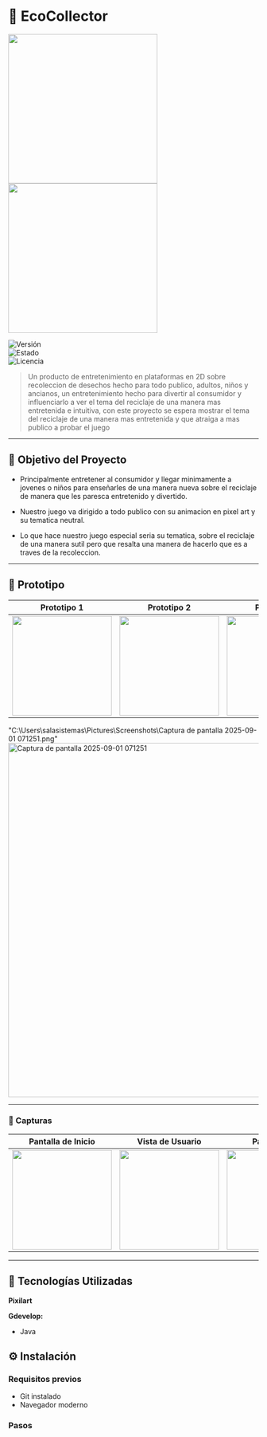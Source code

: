 # 🚀 EcoCollector
<img src="https://github.com/user-attachments/assets/5f15db6f-cc69-4fa3-8440-e78957481d63" width="300" />

<img src="https://github.com/user-attachments/assets/8d72411d-eabe-4318-8178-2a771a294515" width="300" />


![Versión](https://img.shields.io/badge/versión-1.0.5-blue)  
![Estado](https://img.shields.io/badge/estado-en%20prototipo-yellow)  
![Licencia](https://img.shields.io/badge/licencia-MIT-green)

>Un producto de entretenimiento en plataformas en 2D sobre recoleccion de desechos
hecho para todo publico, adultos, niños y ancianos, un entretenimiento hecho
para divertir al consumidor y influenciarlo a ver el tema del
reciclaje de una manera mas entretenida e intuitiva, con este proyecto se espera
mostrar el tema del reciclaje de una manera mas entretenida y que atraiga a mas
publico a probar el juego
>
---

## 🎯 Objetivo del Proyecto

- Principalmente entretener al consumidor y llegar minimamente a 
  jovenes o niños para enseñarles de una manera nueva sobre
  el reciclaje de manera que les paresca entretenido y divertido.
  
- Nuestro juego va dirigido a todo publico con su animacion en
  pixel art y su tematica neutral.
  
- Lo que hace nuestro juego especial seria su tematica, sobre
  el reciclaje de una manera sutil pero que resalta una manera
  de hacerlo que es a traves de la recoleccion.

---

## 🧪 Prototipo

| Prototipo 1 | Prototipo 2 | Prototipo 3 |
|-------------|-------------|-------------|
| <img src="https://github.com/user-attachments/assets/df48a196-eb05-45a3-8583-dc84de471d1b" width="200"/> | <img src="https://github.com/user-attachments/assets/35ae4cf2-1038-4e5e-b3aa-bb2bb413de66" width="200"/> | <img src="https://github.com/user-attachments/assets/158aed25-3afe-4a1e-8632-610f522110cc" width="200"/> |
"C:\Users\salasistemas\Pictures\Screenshots\Captura de pantalla 2025-09-01 071251.png"
<img width="1277" height="711" alt="Captura de pantalla 2025-09-01 071251" src="https://github.com/user-attachments/assets/e7c690ac-098d-4f90-aaf3-1d66538574f9" />

---

### 📸 Capturas

| Pantalla de Inicio | Vista de Usuario | Panel Admin |
|--------------------|------------------|-------------|
| <img src="https://github.com/user-attachments/assets/76e99c27-2373-4f38-9dd8-80d045f3cd82" width="200"/> | <img src="https://github.com/user-attachments/assets/dcb1fc7e-4afb-463c-8c96-a8371c7964a6" width="200"/> | <img src="https://github.com/user-attachments/assets/b7eeb037-ff54-47eb-9d1f-2eeaf272fdfd" width="200"/> |

---

## 🧰 Tecnologías Utilizadas

**Pixilart**


**Gdevelop:**
- Java

## ⚙️ Instalación

### Requisitos previos

- Git instalado  
- Navegador moderno

### Pasos
